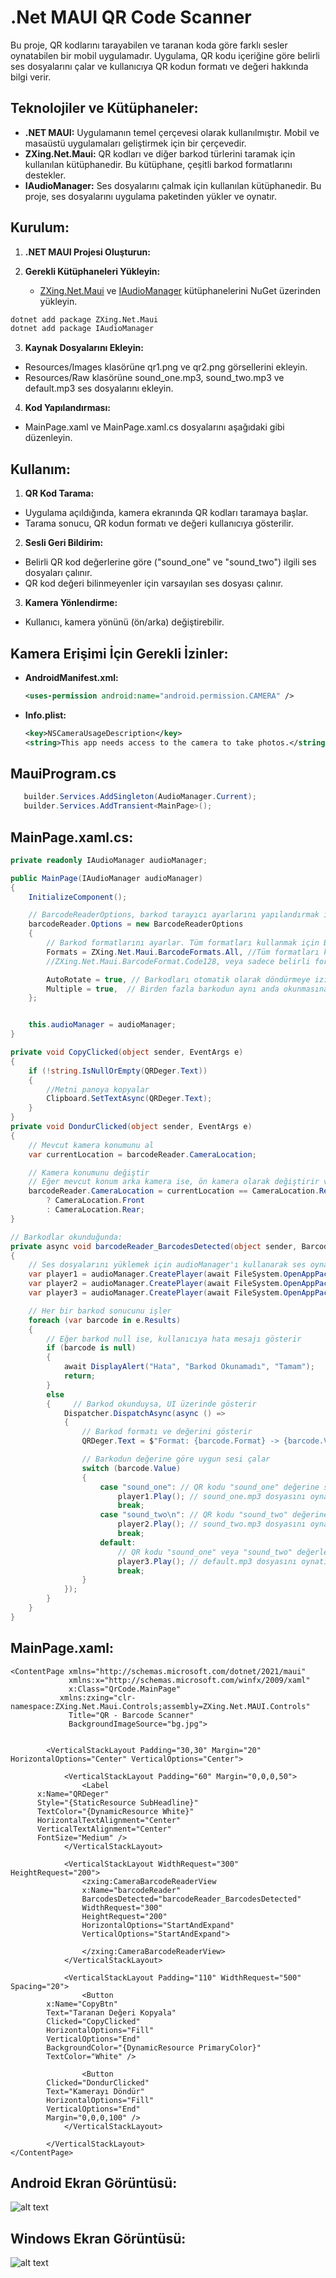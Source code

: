 # .Net MAUI QR Code Scanner

Bu proje, QR kodlarını tarayabilen ve taranan koda göre farklı sesler oynatabilen bir mobil uygulamadır. Uygulama, QR kodu içeriğine göre belirli ses dosyalarını çalar ve kullanıcıya QR kodun formatı ve değeri hakkında bilgi verir.

## Teknolojiler ve Kütüphaneler:

- **.NET MAUI:** Uygulamanın temel çerçevesi olarak kullanılmıştır. Mobil ve masaüstü uygulamaları geliştirmek için bir çerçevedir.
- **ZXing.Net.Maui:** QR kodları ve diğer barkod türlerini taramak için kullanılan kütüphanedir. Bu kütüphane, çeşitli barkod formatlarını destekler.
- **IAudioManager:** Ses dosyalarını çalmak için kullanılan kütüphanedir. Bu proje, ses dosyalarını uygulama paketinden yükler ve oynatır.

## Kurulum:

1) **.NET MAUI Projesi Oluşturun:**

2) **Gerekli Kütüphaneleri Yükleyin:**
   - [ZXing.Net.Maui](https://github.com/Redth/ZXing.Net.Maui) ve [IAudioManager](https://github.com/jfversluis/Plugin.Maui.Audio) kütüphanelerini NuGet üzerinden yükleyin.
```bash
dotnet add package ZXing.Net.Maui
dotnet add package IAudioManager
```

3) **Kaynak Dosyalarını Ekleyin:**
- Resources/Images klasörüne qr1.png ve qr2.png görsellerini ekleyin.
- Resources/Raw klasörüne sound_one.mp3, sound_two.mp3 ve default.mp3 ses dosyalarını ekleyin.

4) **Kod Yapılandırması:**
- MainPage.xaml ve MainPage.xaml.cs dosyalarını aşağıdaki gibi düzenleyin.

## Kullanım: 
1) **QR Kod Tarama:**
- Uygulama açıldığında, kamera ekranında QR kodları taramaya başlar.
- Tarama sonucu, QR kodun formatı ve değeri kullanıcıya gösterilir.

2) **Sesli Geri Bildirim:**
- Belirli QR kod değerlerine göre ("sound_one" ve "sound_two") ilgili ses dosyaları çalınır.
- QR kod değeri bilinmeyenler için varsayılan ses dosyası çalınır.

3) **Kamera Yönlendirme:**
- Kullanıcı, kamera yönünü (ön/arka) değiştirebilir.

## Kamera Erişimi İçin Gerekli İzinler:

- **AndroidManifest.xml:**
  
  ```xml
  <uses-permission android:name="android.permission.CAMERA" />
  ```

- **Info.plist:**
   
  ```xml
  <key>NSCameraUsageDescription</key>
  <string>This app needs access to the camera to take photos.</string>
  ```

## MauiProgram.cs
```csharp
   builder.Services.AddSingleton(AudioManager.Current);
   builder.Services.AddTransient<MainPage>();
```

## MainPage.xaml.cs:

```csharp
private readonly IAudioManager audioManager;

public MainPage(IAudioManager audioManager)
{
    InitializeComponent();

    // BarcodeReaderOptions, barkod tarayıcı ayarlarını yapılandırmak için kullanılır
    barcodeReader.Options = new BarcodeReaderOptions
    {
        // Barkod formatlarını ayarlar. Tüm formatları kullanmak için BarcodeFormats.All kullanılır.
        Formats = ZXing.Net.Maui.BarcodeFormats.All, //Tüm formatları kullan
        //ZXing.Net.Maui.BarcodeFormat.Code128, veya sadece belirli formatı kullan

        AutoRotate = true, // Barkodları otomatik olarak döndürmeye izin verir
        Multiple = true,  // Birden fazla barkodun aynı anda okunmasına izin verir
    };


    this.audioManager = audioManager;
}

private void CopyClicked(object sender, EventArgs e)
{
    if (!string.IsNullOrEmpty(QRDeger.Text))
    {
        //Metni panoya kopyalar
        Clipboard.SetTextAsync(QRDeger.Text);
    }
}
private void DondurClicked(object sender, EventArgs e)
{
    // Mevcut kamera konumunu al
    var currentLocation = barcodeReader.CameraLocation;

    // Kamera konumunu değiştir
    // Eğer mevcut konum arka kamera ise, ön kamera olarak değiştirir veya tersine döndür
    barcodeReader.CameraLocation = currentLocation == CameraLocation.Rear
        ? CameraLocation.Front
        : CameraLocation.Rear;
}

// Barkodlar okunduğunda:
private async void barcodeReader_BarcodesDetected(object sender, BarcodeDetectionEventArgs e)
{
    // Ses dosyalarını yüklemek için audioManager'ı kullanarak ses oynatıcılar oluşturur
    var player1 = audioManager.CreatePlayer(await FileSystem.OpenAppPackageFileAsync("sound_one.mp3"));
    var player2 = audioManager.CreatePlayer(await FileSystem.OpenAppPackageFileAsync("sound_two.mp3"));
    var player3 = audioManager.CreatePlayer(await FileSystem.OpenAppPackageFileAsync("default.mp3"));

    // Her bir barkod sonucunu işler
    foreach (var barcode in e.Results)
    {
        // Eğer barkod null ise, kullanıcıya hata mesajı gösterir
        if (barcode is null)
        {
            await DisplayAlert("Hata", "Barkod Okunamadı", "Tamam");
            return;
        }
        else
        {     // Barkod okunduysa, UI üzerinde gösterir
            Dispatcher.DispatchAsync(async () =>
            {                        
                // Barkod formatı ve değerini gösterir
                QRDeger.Text = $"Format: {barcode.Format} -> {barcode.Value}";

                // Barkodun değerine göre uygun sesi çalar
                switch (barcode.Value)
                {
                    case "sound_one": // QR kodu "sound_one" değerine sahipse
                        player1.Play(); // sound_one.mp3 dosyasını oynatır
                        break;
                    case "sound_two\n": // QR kodu "sound_two" değerine sahipse
                        player2.Play(); // sound_two.mp3 dosyasını oynatır
                        break;
                    default: 
                        // QR kodu "sound_one" veya "sound_two" değerlerinden farklıysa
                        player3.Play(); // default.mp3 dosyasını oynatır
                        break;
                }
            });
        }
    }
}
```
## MainPage.xaml: 

```xaml
<ContentPage xmlns="http://schemas.microsoft.com/dotnet/2021/maui"
             xmlns:x="http://schemas.microsoft.com/winfx/2009/xaml"
             x:Class="QrCode.MainPage"
           xmlns:zxing="clr-namespace:ZXing.Net.Maui.Controls;assembly=ZXing.Net.MAUI.Controls"
             Title="QR - Barcode Scanner"
             BackgroundImageSource="bg.jpg">

   
        <VerticalStackLayout Padding="30,30" Margin="20" HorizontalOptions="Center" VerticalOptions="Center">

            <VerticalStackLayout Padding="60" Margin="0,0,0,50">
                <Label
      x:Name="QRDeger"
      Style="{StaticResource SubHeadline}"
      TextColor="{DynamicResource White}"
      HorizontalTextAlignment="Center"
      VerticalTextAlignment="Center"
      FontSize="Medium" />
            </VerticalStackLayout>

            <VerticalStackLayout WidthRequest="300" HeightRequest="200">
                <zxing:CameraBarcodeReaderView
                x:Name="barcodeReader"
                BarcodesDetected="barcodeReader_BarcodesDetected" 
                WidthRequest="300" 
                HeightRequest="200"
                HorizontalOptions="StartAndExpand" 
                VerticalOptions="StartAndExpand">

                </zxing:CameraBarcodeReaderView>
            </VerticalStackLayout>

            <VerticalStackLayout Padding="110" WidthRequest="500" Spacing="20">
                <Button 
        x:Name="CopyBtn"
        Text="Taranan Değeri Kopyala"
        Clicked="CopyClicked"
        HorizontalOptions="Fill"
        VerticalOptions="End"
        BackgroundColor="{DynamicResource PrimaryColor}"
        TextColor="White" />

                <Button 
        Clicked="DondurClicked"
        Text="Kamerayı Döndür"
        HorizontalOptions="Fill"
        VerticalOptions="End"
        Margin="0,0,0,100" />
            </VerticalStackLayout>

        </VerticalStackLayout>
</ContentPage>
```

## Android Ekran Görüntüsü:
![alt text](https://github.com/abdullaheroll/Net-MAUI-QR-Code-Scanner/blob/main/AndroidPrt.png)


## Windows Ekran Görüntüsü:
![alt text](https://github.com/abdullaheroll/Net-MAUI-QR-Code-Scanner/blob/main/windowsPrt.png)
